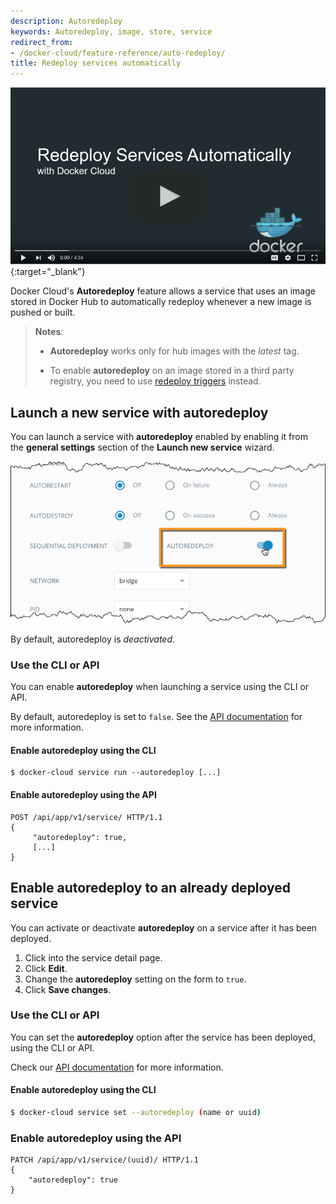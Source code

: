 ```yaml
---
description: Autoredeploy
keywords: Autoredeploy, image, store, service
redirect_from:
- /docker-cloud/feature-reference/auto-redeploy/
title: Redeploy services automatically
---
```


[![Automated Deployments with Docker Cloud](images/video-auto-redeploy-docker-cloud.png)](https://www.youtube.com/watch?v=I4depUwfbFc "Automated Deployments with Docker Cloud"){:target="_blank"}

Docker Cloud's **Autoredeploy** feature allows a service that uses an image
stored in Docker Hub to automatically redeploy whenever a new image is pushed or
built.

> **Notes**:
>
>* **Autoredeploy** works only for hub images with the _latest_ tag.
>
>* To enable **autoredeploy** on an image stored in a third party registry,
> you need to use [redeploy triggers](triggers.md) instead.

## Launch a new service with autoredeploy

You can launch a service with **autoredeploy** enabled by enabling it from the **general settings** section of the **Launch new service** wizard.

![](images/service-wizard-autoredeploy.png)

By default, autoredeploy is *deactivated*.

### Use the CLI or API

You can enable **autoredeploy** when launching a service using the CLI or API.

By default, autoredeploy is set to `false`. See the [API documentation](/apidocs/docker-cloud.md) for more information.

#### Enable autoredeploy using the CLI

```
$ docker-cloud service run --autoredeploy [...]
```

#### Enable autoredeploy using the API

```
POST /api/app/v1/service/ HTTP/1.1
{
	 "autoredeploy": true,
	 [...]
}
```

## Enable autoredeploy to an already deployed service

You can activate or deactivate **autoredeploy** on a service after it has been deployed.

1. Click into the service detail page.
2. Click **Edit**.
3. Change the **autoredeploy** setting on the form to `true`.
4. Click **Save changes**.


### Use the CLI or API

You can set the **autoredeploy** option after the service has been deployed,
using the CLI or API.

Check our [API documentation](/apidocs/docker-cloud.md) for more information.


#### Enable autoredeploy using the CLI

```bash
$ docker-cloud service set --autoredeploy (name or uuid)
```

### Enable autoredeploy using the API

```
PATCH /api/app/v1/service/(uuid)/ HTTP/1.1
{
	"autoredeploy": true
}
```
